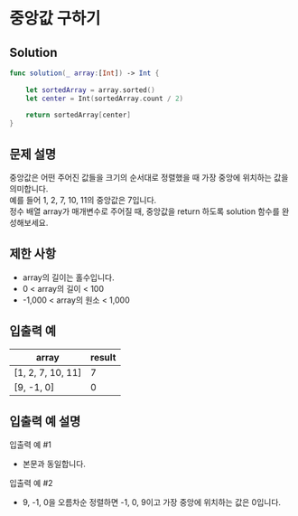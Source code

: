 #  중앙값 구하기

## Solution
```swift
func solution(_ array:[Int]) -> Int {
    
    let sortedArray = array.sorted()
    let center = Int(sortedArray.count / 2)
    
    return sortedArray[center]
}
```

## 문제 설명
중앙값은 어떤 주어진 값들을 크기의 순서대로 정렬했을 때 가장 중앙에 위치하는 값을 의미합니다.  
예를 들어 1, 2, 7, 10, 11의 중앙값은 7입니다.  
정수 배열 array가 매개변수로 주어질 때, 중앙값을 return 하도록 solution 함수를 완성해보세요.

## 제한 사항
- array의 길이는 홀수입니다.
- 0 < array의 길이 < 100
- -1,000 < array의 원소 < 1,000

## 입출력 예
|array|result|
|-----|------|
|[1, 2, 7, 10, 11]|7|
|[9, -1, 0]|0|

## 입출력 예 설명
입출력 예 #1
- 본문과 동일합니다.

입출력 예 #2
- 9, -1, 0을 오름차순 정렬하면 -1, 0, 9이고 가장 중앙에 위치하는 값은 0입니다.
